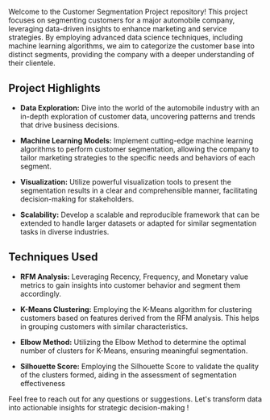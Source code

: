 Welcome to the Customer Segmentation Project repository! This project focuses on segmenting customers for a major automobile company, leveraging data-driven insights to enhance marketing and service strategies. By employing advanced data science techniques, including machine learning algorithms, we aim to categorize the customer base into distinct segments, providing the company with a deeper understanding of their clientele.

## Project Highlights
- **Data Exploration:** Dive into the world of the automobile industry with an in-depth exploration of customer data, uncovering patterns and trends that drive business decisions.

- **Machine Learning Models:** Implement cutting-edge machine learning algorithms to perform customer segmentation, allowing the company to tailor marketing strategies to the specific needs and behaviors of each segment.

- **Visualization:** Utilize powerful visualization tools to present the segmentation results in a clear and comprehensible manner, facilitating decision-making for stakeholders.

- **Scalability:** Develop a scalable and reproducible framework that can be extended to handle larger datasets or adapted for similar segmentation tasks in diverse industries.


## Techniques Used
- **RFM Analysis:** Leveraging Recency, Frequency, and Monetary value metrics to gain insights into customer behavior and segment them accordingly.

- **K-Means Clustering:** Employing the K-Means algorithm for clustering customers based on features derived from the RFM analysis. This helps in grouping customers with similar characteristics.

- **Elbow Method:** Utilizing the Elbow Method to determine the optimal number of clusters for K-Means, ensuring meaningful segmentation.

- **Silhouette Score:** Employing the Silhouette Score to validate the quality of the clusters formed, aiding in the assessment of segmentation effectiveness

Feel free to reach out for any questions or suggestions. Let's transform data into actionable insights for strategic decision-making !
